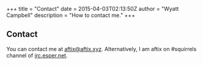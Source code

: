 +++
title = "Contact"
date = 2015-04-03T02:13:50Z
author = "Wyatt Campbell"
description = "How to contact me."
+++

## Contact

You can contact me at [aftix@aftix.xyz](mailto:aftix@aftix.xyz). Alternatively, I am aftix
on #squirrels channel of [irc.esper.net](irc.esper.net).